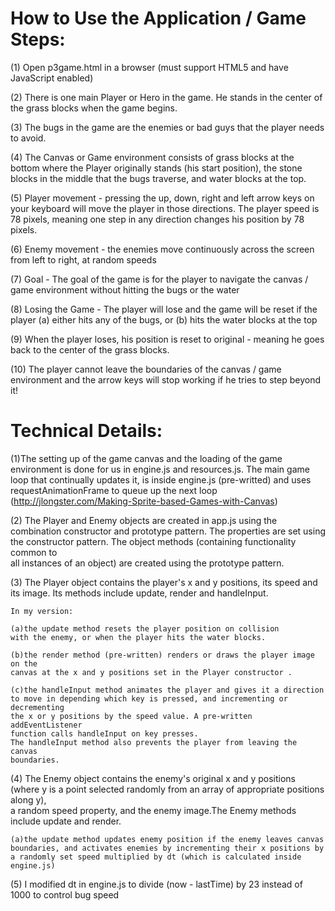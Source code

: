 How to Use the Application / Game Steps:
==================

(1) Open p3game.html in a browser (must support HTML5 and have JavaScript enabled)

(2) There is one main Player or Hero in the game. He stands in the center of the grass blocks when the game begins.

(3) The bugs in the game are the enemies or bad guys that the player needs to avoid. 

(4) The Canvas or Game environment consists of grass blocks at the bottom where the Player originally stands (his start position), the stone blocks in the middle that the bugs traverse, and water blocks at the top.

(5) Player movement - pressing the up, down, right and left arrow keys on your keyboard will move the player in those directions. 
The player speed is 78 pixels, meaning one step in any direction changes his position by 78 pixels.

(6) Enemy movement - the enemies move continuously across the screen from left to right, at random speeds

(7) Goal - The goal of the game is for the player to navigate the canvas / game environment without hitting the bugs or the water

(8) Losing the Game - The player will lose and the game will be reset if the player (a) either hits any of the bugs, or (b) hits the water blocks at the top

(9) When the player loses, his position is reset to original - meaning he goes back to the center of the grass blocks.

(10) The player cannot leave the boundaries of the canvas / game environment and the arrow keys will stop working if he tries to step beyond it! 

Technical Details:
==================

(1)The setting up of the game canvas and the loading of the game environment is done 
for us in engine.js and resources.js. The main game loop that continually 
updates it, is inside engine.js (pre-writted) and uses requestAnimationFrame
to queue up the next loop (http://jlongster.com/Making-Sprite-based-Games-with-Canvas)
	
(2) The Player and Enemy objects are created in app.js using the combination 
constructor and prototype pattern. The properties are set using the 
constructor pattern. The object methods (containing functionality common to  
all instances of an object) are created using the prototype pattern.
	
(3) The Player object contains the player's x and y positions, its speed
and its image. Its methods include update, render and handleInput.
	
	In my version:
	
	(a)the update method resets the player position on collision 
	with the enemy, or when the player hits the water blocks.
	
	(b)the render method (pre-written) renders or draws the player image on the 
	canvas at the x and y positions set in the Player constructor .
	
	(c)the handleInput method animates the player and gives it a direction
	to move in depending which key is pressed, and incrementing or decrementing
	the x or y positions by the speed value. A pre-written addEventListener 
	function calls handleInput on key presses. 
	The handleInput method also prevents the player from leaving the canvas 
	boundaries.
	
(4) The Enemy object contains the enemy's original x and y positions (where y is a 
point selected randomly from an array of appropriate positions along y),  
a random speed property, and the enemy image.The Enemy methods include 
update and render.
	
	(a)the update method updates enemy position if the enemy leaves canvas 
	boundaries, and activates enemies by incrementing their x positions by 
	a randomly set speed multiplied by dt (which is calculated inside engine.js)
	
(5) I modified dt in engine.js to divide (now - lastTime) by 23 instead of 1000 to 
control bug speed



